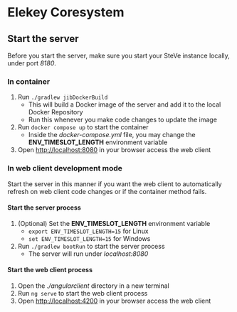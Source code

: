 # Elekey Coresystem

## Start the server

Before you start the server, make sure you start your SteVe
instance locally, under port *8180*.

### In container

1. Run `./gradlew jibDockerBuild`
    - This will build a Docker image of the server and add it
   to the local Docker Repository
    - Run this whenever you make code changes to update the 
   image 
2. Run `docker compose up` to start the container
   - Inside the *docker-compose.yml* file, you may change 
    the **ENV_TIMESLOT_LENGTH** environment variable
3. Open [http://localhost:8080](http://localhost:8080) in 
your browser access the web client

### In web client development mode

Start the server in this manner if you want the web client
to automatically refresh on web client code changes or if the 
container method fails.

#### Start the server process
1. (Optional) Set the **ENV_TIMESLOT_LENGTH** environment variable
   - `export ENV_TIMESLOT_LENGTH=15` for Linux
   - `set ENV_TIMESLOT_LENGTH=15` for Windows
2. Run `./gradlew bootRun` to start the server process
   - The server will run under *localhost:8080*

#### Start the web client process
1. Open the *./angularclient* directory in a new terminal 
2. Run `ng serve` to start the web client process
3. Open [http://localhost:4200](http://localhost:4200) in
   your browser access the web client